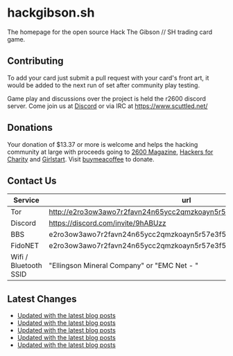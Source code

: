 # hackgibson.sh
The homepage for the open source Hack The Gibson // SH trading card game.


## Contributing

To add your card just submit a pull request with your card's front art, it would be added to the next run of set after community play testing.

Game play and discussions over the project is held the r2600 discord server. Come join us at [Discord](https://discord.com/invite/9hABUzz) or via IRC at https://www.scuttled.net/


## Donations

Your donation of $13.37 or more is welcome and helps the hacking community at large with proceeds going to [2600 Magazine](https://2600.com/), [Hackers for Charity](https://hackersforcharity.org) and [Girlstart](https://girlstart.org).  Visit [buymeacoffee](https://www.buymeacoffee.com/hackgibson.sh) to donate.


## Contact Us

Service | url
-|-
Tor | http://e2ro3ow3awo7r2favn24n65ycc2qmzkoayn5r57e3f56nvjwdcgg32ad.onion
Discord | https://discord.com/invite/9hABUzz
BBS | e2ro3ow3awo7r2favn24n65ycc2qmzkoayn5r57e3f56nvjwdcgg32ad.onion:23
FidoNET | e2ro3ow3awo7r2favn24n65ycc2qmzkoayn5r57e3f56nvjwdcgg32ad.onion:24554
Wifi / Bluetooth SSID | "Ellingson Mineral Company" or "EMC Net - <fidonet address>"

## Latest Changes
<!-- BLOG-POST-LIST:START -->
- [Updated with the latest blog posts](https://github.com/DFW2600/hackgibson.sh/commit/a7842053524b2cb8894fd512b507fcf68394cbf2)
- [Updated with the latest blog posts](https://github.com/DFW2600/hackgibson.sh/commit/c57d62599f15d157eb1a3b4abb10d26e12ad1a74)
- [Updated with the latest blog posts](https://github.com/DFW2600/hackgibson.sh/commit/f00e34ef510fe802105b17545280bf838b5c7b08)
- [Updated with the latest blog posts](https://github.com/DFW2600/hackgibson.sh/commit/eac1083da28d8db26e8d9d6502e423bb24b8f9a8)
- [Updated with the latest blog posts](https://github.com/DFW2600/hackgibson.sh/commit/96c09ab77ec7892fa7edb35708d1cef739c2308f)
<!-- BLOG-POST-LIST:END -->
